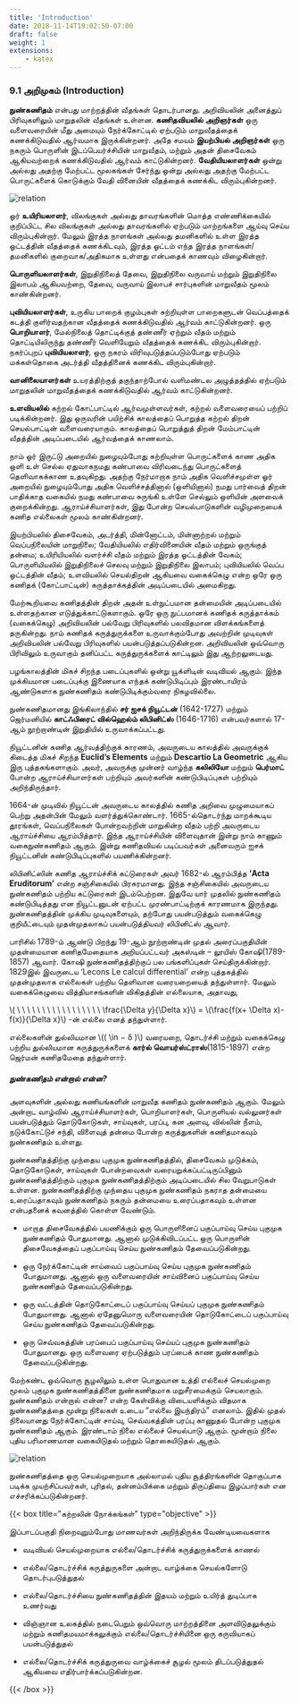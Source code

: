 ```yaml
---
title: 'Introduction'
date: 2018-11-14T19:02:50-07:00
draft: false
weight: 1
extensions:
    - katex
---
```



### 9.1 அறிமுகம் (Introduction)

**நுண்கணிதம்** என்பது மாற்றத்தின் வீதங்கள்
தொடர்பானது. அறிவியலின் அனைத்துப் பிரிவுகளிலும்
மாறுதலின் வீதங்கள் உள்ளன. **கணிதவியலில் அறிஞர்கள்**
ஒரு வளைவரையின் மீது அமையும் நேர்க்கோட்டில் ஏற்படும்
மாறுவீதத்தைக் கணக்கிடுவதில் ஆர்வமாக இருக்கின்றனர்.
அதே சமயம் **இயற்பியல் அறிஞர்கள்** ஒரு நகரும் பொருளின்
இடப்பெயர்ச்சியின் மாறுவீதம், மற்றும் அதன் திசைவேகம்
ஆகியவற்றைக் கணக்கிடுவதில் ஆர்வம் காட்டுகின்றனர்.
**வேதியியலாளர்கள்** ஒன்று அல்லது அதற்கு மேற்பட்ட
மூலகங்கள் சேர்ந்து ஒன்று அல்லது அதற்கு மேற்பட்ட
பொருட்களைக் கொடுக்கும் வேதி வினையின் வீதத்தைக்
கணக்கிட விரும்புகின்றனர்.

![relation](/books/maths/part-2/differential-calculus-limits-an-continuity/9.1.png "relation")

ஓர் **உயிரியலாளர்**, விலங்குகள் அல்லது தாவரங்களின் மொத்த எண்ணிக்கையில் குறிப்பிட்ட
சில விலங்குகள் அல்லது தாவரங்களில் ஏற்படும் மாற்றங்களை ஆய்வு செய்ய விரும்புகின்றார்.
மேலும் இரத்த நாளங்கள் அல்லது தமனிகளில் உள்ள இரத்த ஓட்டத்தின் வீதத்தைக் கணக்கிடவும்,
இரத்த ஓட்டம் எந்த இரத்த நாளங்கள்/தமனிகளில் குறைவாக/அதிகமாக உள்ளது என்பதைக்
காணவும் விழைகின்றார்.

**பொருளியலாளர்கள்**, இறுதிநிலைத் தேவை, இறுதிநிலை வருவாய் மற்றும் இறுதிநிலை
இலாபம் ஆகியவற்றை, தேவை, வருவாய் இலாபச் சார்புகளின் மாறுவீதம் மூலம் காண்கின்றனர்.

**புவியியலாளர்கள்**, உருகிய பாறைக் குழம்புகள் சுற்றியுள்ள பாறைகளுடன் வெப்பத்தைக் கடத்தி
குளிர்வதற்கான வீதத்தைக் கணக்கிடுவதில் ஆர்வம் காட்டுகின்றனர். ஒரு **பொறியாளர்**, மேல்நிலைத்
தொட்டிக்குத் தண்ணீர் ஏற்றும் வீதம் மற்றும் தொட்டியிலிருந்து தண்ணீர் வெளியேறும் வீதத்தைக்
கணக்கிட விரும்புகின்றார். நகர்ப்புறப் **புவியியலாளர்**, ஒரு நகரம் விரிவுபடுத்தப்படும்போது ஏற்படும்
மக்கள்தொகை அடர்த்தி வீதத்தினைக் கணக்கிட விரும்புகின்றார்.

**வானிலையாளர்கள்** உயரத்திற்குத் தகுந்தாற்போல் வளிமண்டல அழுத்தத்தில் ஏற்படும்
மாறுதலின் மாறுவீதத்தைக் கணக்கிடுவதில் ஆர்வம் காட்டுகின்றனர்.

**உளவியலில்** கற்றல் கோட்பாட்டில் ஆர்வமுள்ளவர்கள்,
கற்றல் வளைவரையைப் பற்றிப்
படிக்கின்றனர். இது ஒருவரின்
பயிற்சிக் காலத்தைப் பொறுத்த
கற்றல் திறன் செயல்பாட்டின்
வளைவரையாகும். காலத்தைப்
பொறுத்துத் திறன் மேம்பாட்டின்
வீதத்தின் அடிப்படையில்
ஆர்வத்தைக் காணலாம்.

நாம் ஓர் இருட்டு அறையில் நுழையும்போது சுற்றியுள்ள பொருட்களைக் காண அதிக ஒளி உள்
செல்ல ஏதுவாகநமது கண்பாவை விரிவடைந்து பொருட்களைத் தெளிவாகக்காண உதவுகிறது. அதற்கு
நேர்மாறாக நாம் அதிக வெளிச்சமுள்ள ஓர் அறையில் நுழையும்போது அதிக வெளிச்சத்தினால்
(ஒளியினால்) நமது பார்வைத் திறன் பாதிக்காத வகையில் நமது கண்பாவை சுருங்கி உள்ளே
செல்லும் ஒளியின் அளவைக் குறைக்கின்றது. ஆராய்ச்சியாளர்கள், இது போன்ற செயல்பாடுகளின்
வழிமுறையைக் கணித எல்லைகள் மூலம் காண்கின்றனர்.

இயற்பியலில் திசைவேகம், அடர்த்தி, மின்னோட்டம், மின்னாற்றல் மற்றும் வெப்பநிலையின்
மாறுநிலை; வேதியியலில் எதிர்வினையின் வீதம் மற்றும் ஒருங்குத் தன்மை; உயிரியியலில் வளர்ச்சி
வீதம் மற்றும் இரத்த ஓட்டத்தின் வேகம்; பொருளியியலில் இறுதிநிலைச் செலவு மற்றும் இறுதிநிலை
இலாபம்; புவியியலில் வெப்ப ஓட்டத்தின் வீதம்; உளவியலில் செயல்திறன் ஆகியவை வகைக்கெழு
என்ற ஒரே ஒரு கணிதக் (கோட்பாட்டின்) கருத்தாக்கத்தின் அடிப்படையில் அமைகிறது.

மேற்கூறியவை கணிதத்தின் திறன் அதன் உள்நுட்பமான தன்மையின் அடிப்படையில்
உள்ளதற்கான எடுத்துக்காட்டுகளாகும். ஒரே ஒரு நுட்பமானக் கணிதக் கருத்தாக்கம்
(வகைக்கெழு) அறிவியலின் பல்வேறு பிரிவுகளில் பலவிதமான விளக்கங்களைத் தருகின்றது.
நாம் கணிதக் கருத்துருக்களை உருவாக்கும்போது அவற்றின் முடிவுகள் அறிவியலின் பல்வேறு
பிரிவுகளில் பயன்படுத்தப்படுகின்றன. அறிவியலின் ஒவ்வொரு பிரிவிலும் உருவாகும் தனிப்பட்ட
கருத்துருக்களைக் காட்டிலும் இது ஆற்றலுடையது.

பழங்காலத்தின் மிகச் சிறந்த படைப்புகளில் ஒன்று யூக்ளிடின் வடிவியல் ஆகும். இந்த
முக்கியமான படைப்புக்கு இணையாக எந்தக் கண்டுபிடிப்பும் இரண்டாயிரம் ஆண்டுகளாக
நுண்கணிதம் கண்டுபிடிக்கும்வரை நிகழவில்லை.

நுண்கணிதமானது இங்கிலாந்தில் **சர் ஐசக் நியூட்டன்** (1642-1727) மற்றும் ஜெர்மனியில்
**காட்ஃபிரைட் வில்ஹெல்ம் லிபினிட்ஸ்** (1646-1716) என்பவர்களால் 17-ஆம் நூற்றாண்டின் இறுதியில்
உருவாக்கப்பட்டது.

நியூட்டனின் கணித ஆர்வத்திற்குக் காரணம், அவருடைய காலத்தில் அவருக்குக் கிடைத்த
மிகச் சிறந்த **Euclid’s Elements** மற்றும் **Descartio La Geometric** ஆகிய இரு புத்தகங்களாகும். அவர்,
அவருக்கு முன்னர் வாழ்ந்த **கலிலியோ** மற்றும் **பெர்மாட்** போன்ற ஆராய்ச்சியாளர்கள் பற்றியும்
அவர்களின் கண்டுபிடிப்புகள் பற்றியும் அறிந்திருந்தார்.

1664-ன் முடிவில் நியூட்டன் அவருடைய காலத்தில் கணித அறிவை முழுமையாகப் பெற்று
அதன்பின் மேலும் வளர்த்துக்கொண்டார். 1665-ல்தொடர்ந்து மாறக்கூடிய தூரங்கள், வெப்பநிலைகள்
போன்றவற்றின் மாறுகின்ற வீதம் பற்றி அவருடைய ஆராய்ச்சியை ஆரம்பித்தார். இந்த ஆராய்ச்சியின்
விளைவுதான் இன்று நாம் காணும் வகைநுண்கணிதம் ஆகும். இன்று கணிதவியல் படிப்பவர்கள்
அனைவரும் ஐசக் நியூட்டனின் கண்டுபிடிப்புகளில் பயணிக்கின்றனர்.

லிபினிட்ஸின் கணித ஆராய்ச்சிக் கட்டுரைகள் அவர் 1682-ல் ஆரம்பித்த **‘Acta Eruditorum’**
என்ற சஞ்சிகையில் பிரசுரமானது. இந்த சஞ்சிகையில் அவருடைய நுண்கணிதம் பற்றிய கட்டுரைகள்
இடம்பெற்றன. இதுவே யார் முதலில் நுண்கணிதம் கண்டுபிடித்தது என நியூட்டனுடன் ஏற்பட்ட
முரண்பாட்டிற்குக் காரணமாக இருந்தது. நுண்கணிதத்தின் முக்கிய
முடிவுகளையும், தற்போது பயன்படுத்தும் வகைக்கெழு குறியீட்டையும்
முதன்முதலாகப் பயன்படுத்தியவர் லிபினிட்ஸ் ஆவார்.

பாரிசில் 1789-ம் ஆண்டு பிறந்து 19-ஆம் நூற்றாண்டின் முதல்
அரைப்பகுதியின் முதன்மையான கணிதமேதையாக அறியப்பட்டவர்
அகஸ்டின் – லூயிஸ் கோஷி(1789-1857) ஆவார். கோஷி நுண்கணிதத்திற்குப்
பல பங்களிப்புகள் செய்திருக்கின்றார். 1829இல் இவருடைய ‘Lecons
Le calcul differential’ என்ற புத்தகத்தில் முதன்முதலாக எல்லைகள்
பற்றிய தெளிவான வரையறையைத் தந்துள்ளார். மேலும் வகைக்கெழுவை
வித்தியாசங்களின் விகிதத்தின் எல்லையாக, அதாவது,

\\( \ \  \  \  \  \  \ \  \  \ \  \  \  \ \  \ \ \\frac{\Delta y}{\Delta x}\\) = \\(\frac{f(x+  \Delta x)- f(x)}{\Delta x}\\) -ன் எல்லை எனத் தந்துள்ளார்.

எல்லைகளின் துல்லியமான \\(( \in − δ  )\\)  வரையறை, தொடர்ச்சி மற்றும் வகைக்கெழு பற்றிய
துல்லியமான கருத்துருக்களைக் **கார்ல் வொயர்ஸ்ட்ராஸ்**(1815-1897) என்ற ஜெர்மன் கணிதமேதை
தந்துள்ளார்.

##### நுண்கணிதம் என்றால் என்ன?

அளவுகளின் அல்லது கணியங்களின் மாறுவீத கணிதம் நுண்கணிதம் ஆகும். மேலும் அன்றாட
வாழ்வில் ஆராய்ச்சியாளர்கள், பொறியாளர்கள், பொருளியல் வல்லுனர்கள் பயன்படுத்தும்
தொடுகோடுகள், சாய்வுகள், பரப்பு, கன அளவு, வில்லின் நீளம், நடுக்கோட்டுச் சந்தி, விளைவுத்
தன்மை போன்ற கருத்துகளின் கணிதமாகவும் நுண்கணிதம் உள்ளது.

நுண்கணிதத்திற்கு முந்தைய புகுமுக நுண்கணிதத்தில், திசைவேகம் முடுக்கம், தொடுகோடுகள்,
சாய்வுகள் போன்றவைகள் வரையறுக்கப்பட்டிருப்பினும் நுண்கணிதத்திற்கும் புகுமுக
நுண்கணிதத்திற்கும் அடிப்படையில் சில வேறுபாடுகள் உள்ளன. நுண்கணிதத்திற்கு முந்தைய புகுமுக
நுண்கணிதம் நகராத தன்மையை உரைப்பதாகவும் நுண்கணிதம் நகரும் தன்மையை உரைப்பதாகவும்
உள்ளன என்பதனைக் கவனத்தில் கொள்ள வேண்டும்.

- மாறாத திசைவேகத்தில் பயணிக்கும் ஒரு பொருளினைப் பகுப்பாய்வு செய்ய புகுமுக நுண்கணிதம்
போதுமானது. ஆனால் முடுக்கிவிடப்பட்ட ஒரு பொருளின் திசைவேகத்தைப் பகுப்பாய்வு செய்ய
நுண்கணிதம் தேவைப்படுகின்றது.

- ஒரு நேர்க்கோட்டின் சாய்வைப் பகுப்பாய்வு செய்ய புகுமுக நுண்கணிதம் போதுமானது. ஆனால்
ஒரு வளைவரையின் சாய்வினைப் பகுப்பாய்வு செய்ய நுண்கணிதம் தேவைப்படுகின்றது.

- ஒரு வட்டத்தின் தொடுகோட்டைப் பகுப்பாய்வு செய்யப் புகுமுக நுண்கணிதம் போதுமானது.
ஆனால் ஏதேனுமொரு வளைவரையின் தொடுகோட்டைப் பகுப்பாய்வு செய்ய நுண்கணிதம்
தேவைப்படுகின்றது.

- ஒரு செவ்வகத்தின் பரப்பைப் பகுப்பாய்வு செய்யப் புகுமுக நுண்கணிதம் போதுமானது. ஒரு
வளைவரை ஏற்படுத்தும் பரப்பைக் காண நுண்கணிதம் தேவைப்படுகின்றது.

மேற்கண்ட ஒவ்வொரு சூழலிலும் உள்ள பொதுவான உத்தி எல்லைச் செயல்முறை மூலம்
புகுமுக நுண்கணிதத்தினை நுண்கணிதமாக மறுசீரமைக்கும் செயலாகும். நுண்கணிதம் என்றால்
என்ன? என்ற கேள்விக்கு விடையளிக்கும் விதமாக நுண்கணிதத்தை மூன்று நிலைகள் உடைய
“எல்லை இயந்திரம்” எனலாம். இதில் முதல் நிலையானது நேர்க்கோட்டின் சாய்வு, செவ்வகத்தின்
பரப்பு காணுதல் போன்ற புகுமுக நுண்கணிதம் ஆகும். இரண்டாம் நிலை எல்லைச் செயல்பாடு
ஆகும். மூன்றாம் நிலை புதிய பரிமாணமான வகையிடுதல் மற்றும் தொகையிடுதல் ஆகும்.

![relation](/books/maths/part-2/differential-calculus-limits-an-continuity/9.2.png "relation")

நுண்கணிதத்தை ஒரு செயல்முறையாக அல்லாமல் புதிய சூத்திரங்களின் தொகுப்பாக
படிக்க முயற்சிப்பவர்கள், புரிதல், தன்னம்பிக்கை மற்றும் திருப்தியை இழப்பார்கள் என
எச்சரிக்கப்படுகின்றனர்.

{{< box title="கற்றலின் நோக்கங்கள்" type="objective" >}}

இப்பாடப்பகுதி நிறைவுறும்போது மாணவர்கள் அறிந்திருக்க வேண்டியவைகளாக

- வடிவியல் செயல்முறையாக எல்லை/தொடர்ச்சிக் கருத்துருக்களைக் காணல்

- எல்லை/தொடர்ச்சிக் கருத்துருகளை அன்றாட வாழ்க்கை செயல்களோடு தொடர்புபடுத்துதல்

- எல்லை/தொடர்ச்சியை நுண்கணிதத்தின் இதயம் மற்றும் உயிர்த் துடிப்பாக உணர்வது

- விஞ்ஞான உலகத்தில் நடைபெறும் ஒவ்வொரு மாற்றத்தினை அளவிடுதலுக்கும் மற்றும்
கணிதமயமாக்கலுக்கும் எல்லை/தொடர்ச்சியினை ஒரு கருவியாகப் பயன்படுத்துதல்

- எல்லை/தொடர்ச்சிக் கருத்துருவை வாழ்க்கைச் சூழல் மூலம் திடப்படுத்துதல்
ஆகியவை எதிர்பார்க்கப்படுகின்றன.

{{< /box >}}